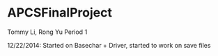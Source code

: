 APCSFinalProject
================

Tommy Li, Rong Yu
Period 1

12/22/2014: Started on Basechar + Driver, started to work on save files
